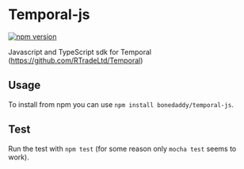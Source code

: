 # Temporal-js

[![npm version](https://badge.fury.io/js/temporal-js.svg)](https://badge.fury.io/js/temporal-js)

Javascript and TypeScript sdk for Temporal (https://github.com/RTradeLtd/Temporal)

## Usage

To install from npm you can use `npm install bonedaddy/temporal-js`.

## Test

Run the test with `npm test` (for some reason only `mocha test` seems to work).
